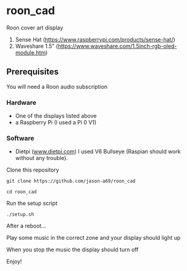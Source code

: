 # roon_cad
Roon cover art display
1. Sense Hat (https://www.raspberrypi.com/products/sense-hat/)
2. Waveshare 1.5" (https://www.waveshare.com/1.5inch-rgb-oled-module.htm)

## Prerequisites

You will need a Roon audio subscription

### Hardware 
  - One of the displays listed above
  - a Raspberry Pi (I used a Pi 0 V1)
  
### Software
  - Dietpi (www.dietpi.com) I used V6 Bullseye (Raspian should work without any trouble).
  
Clone this repository 

`git clone https://github.com/jason-a69/roon_cad`

`cd roon_cad`

Run the setup script

`./setup.sh`

After a reboot...

Play some music in the correct zone and your display should light up 

When you stop the music the display should turn off

Enjoy!
